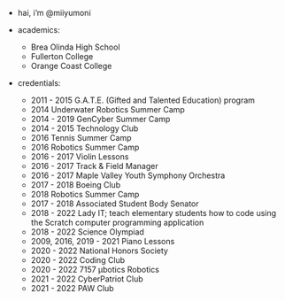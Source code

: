 - hai, i’m @miiyumoni

- academics:
  - Brea Olinda High School
  - Fullerton College
  - Orange Coast College

- credentials:
  - 2011 - 2015 G.A.T.E. (Gifted and Talented Education) program 
  - 2014 Underwater Robotics Summer Camp 
  - 2014 - 2019 GenCyber Summer Camp 
  - 2014 - 2015 Technology Club 
  - 2016 Tennis Summer Camp 
  - 2016 Robotics Summer Camp
  - 2016 - 2017 Violin Lessons
  - 2016 - 2017 Track & Field Manager
  - 2016 - 2017 Maple Valley Youth Symphony Orchestra 
  - 2017 - 2018 Boeing Club
  - 2018 Robotics Summer Camp
  - 2017 - 2018 Associated Student Body Senator
  - 2018 - 2022 Lady IT; teach elementary students how to code using the Scratch computer programming application 
  - 2018 - 2022 Science Olympiad
  - 2009, 2016, 2019 - 2021 Piano Lessons
  - 2020 - 2022 National Honors Society
  - 2020 - 2022 Coding Club
  - 2020 - 2022 7157 μbotics Robotics 
  - 2021 - 2022 CyberPatriot Club
  - 2021 - 2022 PAW Club  
